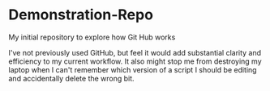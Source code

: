 # Demonstration-Repo
My initial repository to explore how Git Hub works

I've not previously used GitHub, but feel it would add substantial clarity and efficiency to my current workflow. It also might stop me from destroying my laptop when I can't remember which version of a script I should be editing and accidentally delete the wrong bit.
